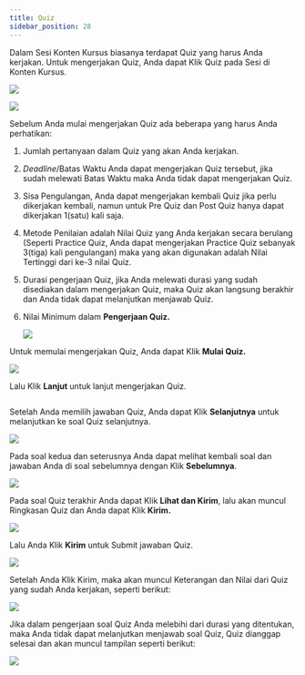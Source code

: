 ```yaml
---
title: Quiz
sidebar_position: 28
---
```

Dalam Sesi Konten Kursus biasanya terdapat Quiz yang harus Anda kerjakan. Untuk mengerjakan Quiz, Anda dapat Klik Quiz pada Sesi di Konten Kursus.

![](/img/quiz-skills_indo-1.png)

![](/img/quiz-skills_indo-2.png)

Sebelum Anda mulai mengerjakan Quiz ada beberapa yang harus Anda perhatikan:

1. Jumlah pertanyaan dalam Quiz yang akan Anda kerjakan.
2. *Deadline*/Batas Waktu Anda dapat mengerjakan Quiz tersebut, jika sudah melewati Batas Waktu maka Anda tidak dapat mengerjakan Quiz.
3. Sisa Pengulangan, Anda dapat mengerjakan kembali Quiz jika perlu dikerjakan kembali, namun untuk Pre Quiz dan Post Quiz hanya dapat dikerjakan 1(satu) kali saja.
4. Metode Penilaian adalah Nilai Quiz yang Anda kerjakan secara berulang (Seperti Practice Quiz, Anda dapat mengerjakan Practice Quiz sebanyak 3(tiga) kali pengulangan) maka yang akan digunakan adalah Nilai Tertinggi dari ke-3 nilai Quiz.
5. Durasi pengerjaan Quiz, jika Anda melewati durasi yang sudah disediakan dalam mengerjakan Quiz, maka Quiz akan langsung berakhir dan Anda tidak dapat melanjutkan menjawab Quiz.
6. Nilai Minimum dalam **Pengerjaan Quiz.**

   ![](/img/quiz-skills_indo-3.png)

Untuk memulai mengerjakan Quiz, Anda dapat Klik **Mulai Quiz.**

![](/img/quiz-skills_indo-4.png)

Lalu Klik **Lanjut** untuk lanjut mengerjakan Quiz.

![]()

Setelah Anda memilih jawaban Quiz, Anda dapat Klik **Selanjutnya** untuk melanjutkan ke soal Quiz selanjutnya.

![](/img/quiz-skills_indo-5.png)

Pada soal kedua dan seterusnya Anda dapat melihat kembali soal dan jawaban Anda di soal sebelumnya dengan Klik **Sebelumnya**.

![](/img/quiz-skills_indo-6.png)

Pada soal Quiz terakhir Anda dapat Klik **Lihat dan Kirim**, lalu akan muncul Ringkasan Quiz dan Anda dapat Klik **Kirim.**

![](/img/quiz-skills_indo-7.png)

Lalu Anda Klik **Kirim** untuk Submit jawaban Quiz.

![](/img/quiz-skills_indo-8.png)

Setelah Anda Klik Kirim, maka akan muncul Keterangan dan Nilai dari Quiz yang sudah Anda kerjakan, seperti berikut:

![](/img/quiz-skills_indo-9.png)

Jika dalam pengerjaan soal Quiz Anda melebihi dari durasi yang ditentukan, maka Anda tidak dapat melanjutkan menjawab soal Quiz, Quiz dianggap selesai dan akan muncul tampilan seperti berikut:

![](/img/quiz-skills_indo-10.png)

